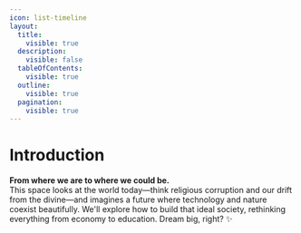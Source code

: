 ```yaml
---
icon: list-timeline
layout:
  title:
    visible: true
  description:
    visible: false
  tableOfContents:
    visible: true
  outline:
    visible: true
  pagination:
    visible: true
---
```


# Introduction

**From where we are to where we could be.**\
This space looks at the world today—think religious corruption and our drift from the divine—and imagines a future where technology and nature coexist beautifully. We'll explore how to build that ideal society, rethinking everything from economy to education. Dream big, right? ✨
